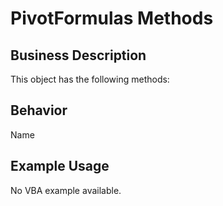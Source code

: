 # PivotFormulas Methods

## Business Description
This object has the following methods:

## Behavior
Name

## Example Usage
No VBA example available.